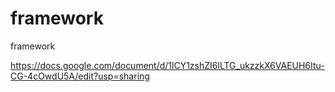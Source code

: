 # framework
framework

https://docs.google.com/document/d/1lCY1zshZI6lLTG_ukzzkX6VAEUH6Itu-CG-4cOwdU5A/edit?usp=sharing
